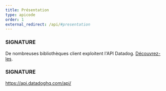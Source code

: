 ```yaml
---
title: Présentation
type: apicode
order: 1
external_redirect: /api/#presentation
---
```

### SIGNATURE
De nombreuses bibliothèques client exploitent l'API Datadog. [Découvrez-les][1].

### SIGNATURE
https://api.datadoghq.com/api/

[1]: /developers/libraries
